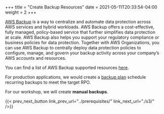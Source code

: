 +++
title = "Create Backup Resources"
date =  2021-05-11T20:33:54-04:00
weight = 2
+++

[AWS Backup](https://aws.amazon.com/backup/) is a way to centralize and automate data protection across AWS services and hybrid workloads. AWS Backup offers a cost-effective, fully managed, policy-based service that further simplifies data protection at scale. AWS Backup also helps you support your regulatory compliance or business policies for data protection. Together with AWS Organizations, you can use AWS Backup to centrally deploy data protection policies to configure, manage, and govern your backup activity across your company’s AWS accounts and resources. 

You can find a list of AWS Backup supported resources [here](https://aws.amazon.com/backup/?whats-new-cards.sort-by=item.additionalFields.postDateTime&whats-new-cards.sort-order=desc.).

For production applications, we would create a [backup plan](https://docs.aws.amazon.com/aws-backup/latest/devguide/creating-a-backup-plan.html) schedule recurring backups to meet the target RPO. 

For our workshop, we will create **manual backups**.

{{< prev_next_button link_prev_url="../prerequisites/" link_next_url="./s3/" />}}
